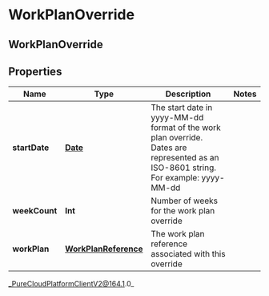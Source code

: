 # WorkPlanOverride

## WorkPlanOverride

## Properties

|Name | Type | Description | Notes|
|------------ | ------------- | ------------- | -------------|
| **startDate** | [**Date**](Date) | The start date in yyyy-MM-dd format of the work plan override. Dates are represented as an ISO-8601 string. For example: yyyy-MM-dd | |
| **weekCount** | **Int** | Number of weeks for the work plan override | |
| **workPlan** | [**WorkPlanReference**](WorkPlanReference) | The work plan reference associated with this override | |



_PureCloudPlatformClientV2@164.1.0_
